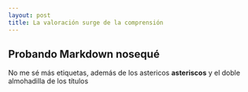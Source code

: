 ```yaml
---
layout: post
title: La valoración surge de la comprensión
---
```

## Probando Markdown nosequé

No me sé más etiquetas, además de los astericos **asteriscos** y el doble almohadilla de los títulos
